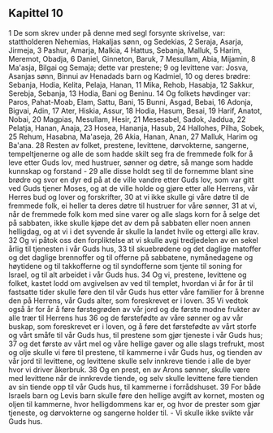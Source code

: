 ## Kapittel 10

1 De som skrev under på denne med segl forsynte skrivelse, var: stattholderen Nehemias, Hakaljas sønn, og Sedekias,
2 Seraja, Asarja, Jirmeja,
3 Pashur, Amarja, Malkia,
4 Hattus, Sebanja, Malluk,
5 Harim, Meremot, Obadja,
6 Daniel, Ginneton, Baruk,
7 Mesullam, Abia, Mijamin,
8 Ma'asja, Bilgai og Semaja; dette var prestene;
9 og levittene var: Josva, Asanjas sønn, Binnui av Henadads barn og Kadmiel,
10 og deres brødre: Sebanja, Hodia, Kelita, Pelaja, Hanan,
11 Mika, Rehob, Hasabja,
12 Sakkur, Serebja, Sebanja,
13 Hodia, Bani og Beninu.
14 Og folkets høvdinger var: Paros, Pahat-Moab, Elam, Sattu, Bani,
15 Bunni, Asgad, Bebai,
16 Adonja, Bigvai, Adin,
17 Ater, Hiskia, Assur,
18 Hodia, Hasum, Besai,
19 Harif, Anatot, Nobai,
20 Magpias, Mesullam, Hesir,
21 Mesesabel, Sadok, Jaddua,
22 Pelatja, Hanan, Anaja,
23 Hosea, Hananja, Hasub,
24 Hallohes, Pilha, Sobek,
25 Rehum, Hasabna, Ma'aseja,
26 Akia, Hanan, Anan,
27 Malluk, Harim og Ba'ana.
28 Resten av folket, prestene, levittene, dørvokterne, sangerne, tempeltjenerne og alle de som hadde skilt seg fra de fremmede folk for å leve etter Guds lov, med hustruer, sønner og døtre, så mange som hadde kunnskap og forstand -
29 alle disse holdt seg til de fornemme blant sine brødre og svor en dyr ed på at de ville vandre etter Guds lov, som var gitt ved Guds tjener Moses, og at de ville holde og gjøre etter alle Herrens, vår Herres bud og lover og forskrifter,
30 at vi ikke skulle gi våre døtre til de fremmede folk, ei heller ta deres døtre til hustruer for våre sønner,
31 at vi, når de fremmede folk kom med sine varer og alle slags korn for å selge det på sabbaten, ikke skulle kjøpe det av dem på sabbaten eller noen annen helligdag, og at vi i det syvende år skulle la landet hvile og ettergi alle krav.
32 Og vi påtok oss den forpliktelse at vi skulle avgi tredjedelen av en sekel årlig til tjenesten i vår Guds hus,
33 til skuebrødene og det daglige matoffer og det daglige brennoffer og til offerne på sabbatene, nymånedagene og høytidene og til takkofferne og til syndofferne som tjente til soning for Israel, og til alt arbeidet i vår Guds hus.
34 Og vi, prestene, levittene og folket, kastet lodd om avgivelsen av ved til templet, hvordan vi år for år til fastsatte tider skulle føre den til vår Guds hus etter våre familier for å brenne den på Herrens, vår Guds alter, som foreskrevet er i loven.
35 Vi vedtok også år for år å føre førstegrøden av vår jord og de første modne frukter av alle trær til Herrens hus
36 og de førstefødte av våre sønner og av vår buskap, som foreskrevet er i loven, og å føre det førstefødte av vårt storfe og vårt småfe til vår Guds hus, til prestene som gjør tjeneste i vår Guds hus;
37 og det første av vårt mel og våre hellige gaver og alle slags trefrukt, most og olje skulle vi føre til prestene, til kammerne i vår Guds hus, og tienden av vår jord til levittene, og levittene skulle selv innkreve tiende i alle de byer hvor vi driver åkerbruk.
38 Og en prest, en av Arons sønner, skulle være med levittene når de innkrevde tiende, og selv skulle levittene føre tienden av sin tiende opp til vår Guds hus, til kammerne i forrådshuset.
39 For både Israels barn og Levis barn skulle føre den hellige avgift av kornet, mosten og oljen til kammerne, hvor helligdommens kar er, og hvor de prester som gjør tjeneste, og dørvokterne og sangerne holder til. - Vi skulle ikke svikte vår Guds hus.
